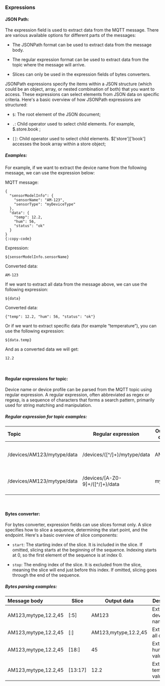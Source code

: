 ### Expressions
#### JSON Path:

The expression field is used to extract data from the MQTT message. There are various available options for different parts of the messages:

 - The JSONPath format can be used to extract data from the message body.

 - The regular expression format can be used to extract data from the topic where the message will arrive.

 - Slices can only be used in the expression fields of bytes converters.

JSONPath expressions specify the items within a JSON structure (which could be an object, array, or nested combination of both) that you want to access. These expressions can select elements from JSON data on specific criteria. Here's a basic overview of how JSONPath expressions are structured:

- `$`: The root element of the JSON document;

- `.`: Child operator used to select child elements. For example, $.store.book ;

- `[]`: Child operator used to select child elements. $['store']['book'] accesses the book array within a store object;

##### Examples:

For example, if we want to extract the device name from the following message, we can use the expression below:

MQTT message:

```
{
  "sensorModelInfo": {
    "sensorName": "AM-123",
    "sensorType": "myDeviceType"
  },
  "data": {
    "temp": 12.2,
    "hum": 56,
    "status": "ok"
  }
}
{:copy-code}
```

Expression:

`${sensorModelInfo.sensorName}`

Converted data:

`AM-123`

If we want to extract all data from the message above, we can use the following expression:

`${data}`

Converted data:

`{"temp": 12.2, "hum": 56, "status": "ok"}`

Or if we want to extract specific data (for example “temperature”), you can use the following expression:

`${data.temp}`

And as a converted data we will get:

`12.2`

<br/>

#### Regular expressions for topic:

Device name or device profile can be parsed from the MQTT topic using regular expression. A regular expression, often abbreviated as regex or regexp, is a sequence of characters that forms a search pattern, primarily used for string matching and manipulation.

##### Regular expression for topic examples:

| Topic                      | Regular expression               | Output data              | Description                          |
|:---------------------------|----------------------------------|--------------------------|--------------------------------------|
| /devices/AM123/mytype/data |  /devices/([^/]+)/mytype/data    |  AM123                   | Getting device name from topic       |
| /devices/AM123/mytype/data |  /devices/[A-Z0-9]+/([^/]+)/data |  mytype                  | Getting device profile from topic    |

<br/>

#### Bytes converter:

For bytes converter, expression fields can use slices format only. A slice specifies how to slice a sequence, determining the start point, and the endpoint. Here's a basic overview of slice components:

- `start`: The starting index of the slice. It is included in the slice. If omitted, slicing starts at the beginning of the sequence. Indexing starts at 0, so the first element of the sequence is at index 0.

- `stop`: The ending index of the slice. It is excluded from the slice, meaning the slice will end just before this index. If omitted, slicing goes through the end of the sequence.

##### Bytes parsing examples:


| Message body           |  Slice          | Output data              | Description                  |
|:-----------------------|-----------------|--------------------------|------------------------------|
|   AM123,mytype,12.2,45 |  [:5]           |  AM123                   | Extracting device name       |
|   AM123,mytype,12.2,45 |  [:]            |  AM123,mytype,12.2,45    | Extracting all data          |
|   AM123,mytype,12.2,45 |  [18:]          |  45                      | Extracting humidity value    |
|   AM123,mytype,12.2,45 |  [13:17]        |  12.2                    | Extracting temperature value |
